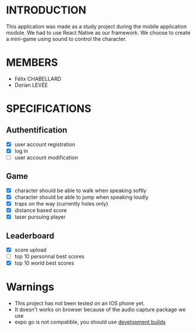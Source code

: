 # INTRODUCTION
This application was made as a study project during the mobile application module. We had to use React Native as our framework.
We choose to create a mini-game using sound to control the character.

# MEMBERS

- Félix CHABELLARD
- Dorian LEVÉE

# SPECIFICATIONS

## Authentification 
- [x] user account registration
- [x] log in
- [ ] user account modification

## Game
- [x] character should be able to walk when speaking softly
- [x] character should be able to jump when speaking loudly
- [x] traps on the way (currently holes only)
- [x] distance based score
- [x] laser pursuing player

## Leaderboard
- [x] score upload
- [ ] top 10 personnal best scores
- [x] top 10 world best scores

# Warnings
- This project has not been tested on an IOS phone yet.
- It doesn't works on browser because of the audio capture package we use
- expo go is not compatible, you should use [development builds](https://docs.expo.dev/develop/development-builds/introduction/)